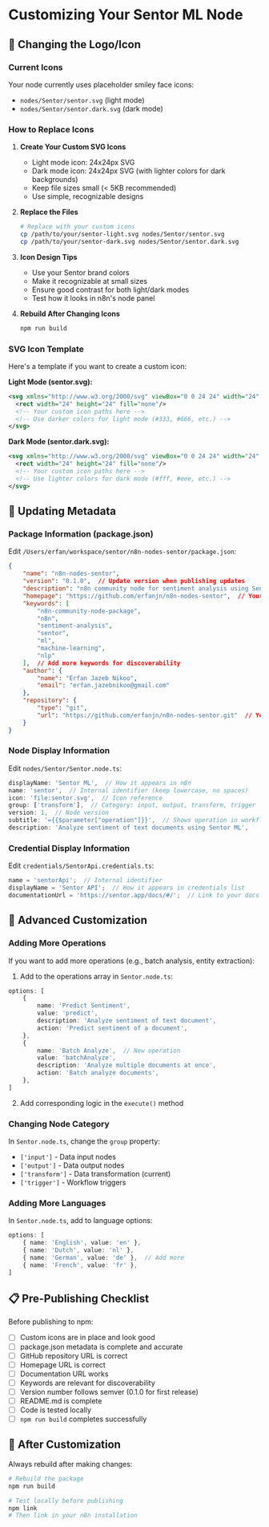 # Customizing Your Sentor ML Node

## 🎨 Changing the Logo/Icon

### Current Icons
Your node currently uses placeholder smiley face icons:
- `nodes/Sentor/sentor.svg` (light mode)
- `nodes/Sentor/sentor.dark.svg` (dark mode)

### How to Replace Icons

1. **Create Your Custom SVG Icons**
   - Light mode icon: 24x24px SVG
   - Dark mode icon: 24x24px SVG (with lighter colors for dark backgrounds)
   - Keep file sizes small (< 5KB recommended)
   - Use simple, recognizable designs

2. **Replace the Files**
   ```bash
   # Replace with your custom icons
   cp /path/to/your/sentor-light.svg nodes/Sentor/sentor.svg
   cp /path/to/your/sentor-dark.svg nodes/Sentor/sentor.dark.svg
   ```

3. **Icon Design Tips**
   - Use your Sentor brand colors
   - Make it recognizable at small sizes
   - Ensure good contrast for both light/dark modes
   - Test how it looks in n8n's node panel

4. **Rebuild After Changing Icons**
   ```bash
   npm run build
   ```

### SVG Icon Template

Here's a template if you want to create a custom icon:

**Light Mode (sentor.svg):**
```xml
<svg xmlns="http://www.w3.org/2000/svg" viewBox="0 0 24 24" width="24" height="24">
  <rect width="24" height="24" fill="none"/>
  <!-- Your custom icon paths here -->
  <!-- Use darker colors for light mode (#333, #666, etc.) -->
</svg>
```

**Dark Mode (sentor.dark.svg):**
```xml
<svg xmlns="http://www.w3.org/2000/svg" viewBox="0 0 24 24" width="24" height="24">
  <rect width="24" height="24" fill="none"/>
  <!-- Your custom icon paths here -->
  <!-- Use lighter colors for dark mode (#fff, #eee, etc.) -->
</svg>
```

## 📝 Updating Metadata

### Package Information (package.json)

Edit `/Users/erfan/workspace/sentor/n8n-nodes-sentor/package.json`:

```json
{
    "name": "n8n-nodes-sentor",
    "version": "0.1.0",  // Update version when publishing updates
    "description": "n8n community node for sentiment analysis using Sentor ML API",
    "homepage": "https://github.com/erfanjn/n8n-nodes-sentor",  // Your repo
    "keywords": [
        "n8n-community-node-package",
        "n8n",
        "sentiment-analysis",
        "sentor",
        "ml",
        "machine-learning",
        "nlp"
    ],  // Add more keywords for discoverability
    "author": {
        "name": "Erfan Jazeb Nikoo",
        "email": "erfan.jazebnikoo@gmail.com"
    },
    "repository": {
        "type": "git",
        "url": "https://github.com/erfanjn/n8n-nodes-sentor.git"  // Your GitHub repo
    }
}
```

### Node Display Information

Edit `nodes/Sentor/Sentor.node.ts`:

```typescript
displayName: 'Sentor ML',  // How it appears in n8n
name: 'sentor',  // Internal identifier (keep lowercase, no spaces)
icon: 'file:sentor.svg',  // Icon reference
group: ['transform'],  // Category: input, output, transform, trigger
version: 1,  // Node version
subtitle: '={{$parameter["operation"]}}',  // Shows operation in workflow
description: 'Analyze sentiment of text documents using Sentor ML',
```

### Credential Display Information

Edit `credentials/SentorApi.credentials.ts`:

```typescript
name = 'sentorApi';  // Internal identifier
displayName = 'Sentor API';  // How it appears in credentials list
documentationUrl = 'https://sentor.app/docs/#/';  // Link to your docs
```

## 🔧 Advanced Customization

### Adding More Operations

If you want to add more operations (e.g., batch analysis, entity extraction):

1. Add to the operations array in `Sentor.node.ts`:
```typescript
options: [
    {
        name: 'Predict Sentiment',
        value: 'predict',
        description: 'Analyze sentiment of text document',
        action: 'Predict sentiment of a document',
    },
    {
        name: 'Batch Analyze',  // New operation
        value: 'batchAnalyze',
        description: 'Analyze multiple documents at once',
        action: 'Batch analyze documents',
    },
]
```

2. Add corresponding logic in the `execute()` method

### Changing Node Category

In `Sentor.node.ts`, change the `group` property:
- `['input']` - Data input nodes
- `['output']` - Data output nodes
- `['transform']` - Data transformation (current)
- `['trigger']` - Workflow triggers

### Adding More Languages

In `Sentor.node.ts`, add to language options:
```typescript
options: [
    { name: 'English', value: 'en' },
    { name: 'Dutch', value: 'nl' },
    { name: 'German', value: 'de' },  // Add more
    { name: 'French', value: 'fr' },
]
```

## 📋 Pre-Publishing Checklist

Before publishing to npm:

- [ ] Custom icons are in place and look good
- [ ] package.json metadata is complete and accurate
- [ ] GitHub repository URL is correct
- [ ] Homepage URL is correct
- [ ] Documentation URL works
- [ ] Keywords are relevant for discoverability
- [ ] Version number follows semver (0.1.0 for first release)
- [ ] README.md is complete
- [ ] Code is tested locally
- [ ] `npm run build` completes successfully

## 🚀 After Customization

Always rebuild after making changes:

```bash
# Rebuild the package
npm run build

# Test locally before publishing
npm link
# Then link in your n8n installation
```

